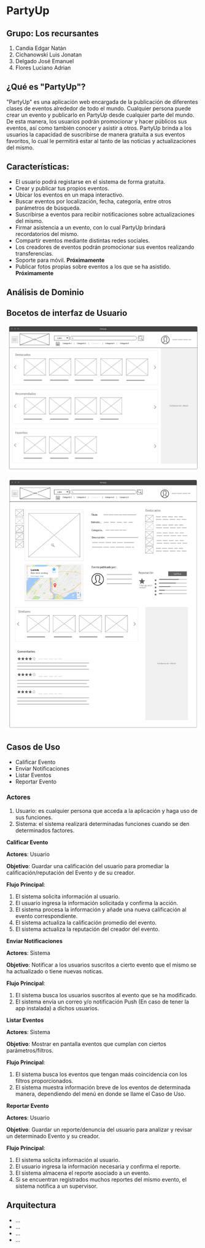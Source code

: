 # PartyUp

## Grupo: Los recursantes

1. Candia Edgar Natán
2. Cichanowski Luis Jonatan
3. Delgado José Emanuel
4. Flores Luciano Adrian

## ¿Qué es "PartyUp"?

"PartyUp" es una aplicación web encargada de la publicación de diferentes clases de eventos alrededor de todo el mundo. Cualquier persona puede crear
un evento y publicarlo en PartyUp desde cualquier parte del mundo. De esta manera, los usuarios podrán promocionar y hacer públicos sus eventos, 
así como también conocer y asistir a otros. PartyUp brinda a los usuarios la capacidad de suscribirse de manera gratuita a sus eventos favoritos,
lo cual le permitirá estar al tanto de las noticias y actualizaciones del mismo.

## Características:

  * El usuario podrá registarse en el sistema de forma gratuita.
  * Crear y publicar tus propios eventos.
  * Ubicar los eventos en un mapa interactivo.
  * Buscar eventos por localización, fecha, categoría, entre otros parámetros de búsqueda.
  * Suscribirse a eventos para recibir notificaciones sobre actualizaciones del mismo.
  * Firmar asistencia a un evento, con lo cual PartyUp brindará recordatorios del mismo.
  * Compartir eventos mediante distintas redes sociales.
  * Los creadores de eventos podrán promocionar sus eventos realizando transferencias.
  * Soporte para móvil. **Próximamente**
  * Publicar fotos propias sobre eventos a los que se ha asistido. **Próximamente**
  
## Análisis de Dominio



## Bocetos de interfaz de Usuario


![alt text](https://github.com/CichaDex/IntegradorPoo2/blob/master/Bocetos/Page_1.png "Pantalla principal")

![alt text](https://github.com/CichaDex/IntegradorPoo2/blob/master/Bocetos/Page_2.png "Detalle de evento")


## Casos de Uso

- Calificar Evento
- Enviar Notificaciones
- Listar Eventos
- Reportar Evento

### Actores

1. Usuario: es cualquier persona que acceda a la aplicación y haga uso de sus funciones.
2. Sistema: el sistema realizará determinadas funciones cuando se den determinados factores.


__Calificar Evento__

__Actores__: Usuario

__Objetivo__: Guardar una calificación del usuario para promediar la calificación/reputación del Evento y de su creador.

__Flujo Principal__:

1. El sistema solicita información al usuario.
2. El usuario ingresa la información solicitada y confirma la acción.
3. El sistema procesa la información y añade una nueva calificación al evento correspondiente.
4. El sistema actualiza la calificación promedio del evento.
5. El sistema actualiza la reputación del creador del evento.


__Enviar Notificaciones__

__Actores__: Sistema

__Objetivo__: Notificar a los usuarios suscritos a cierto evento que el mismo se ha actualizado o tiene nuevas noticas.

__Flujo Principal__:

1. El sistema busca los usuarios suscritos al evento que se ha modificado.
2. El sistema envía un correo y/o notificación Push (En caso de tener la app instalada) a dichos usuarios.


__Listar Eventos__

__Actores__: Sistema

__Objetivo__: Mostrar en pantalla eventos que cumplan con ciertos parámetros/filtros.

__Flujo Principal__:

1. El sistema busca los eventos que tengan maás coincidencia con los filtros proporcionados.
2. El sistema muestra información breve de los eventos de determinada manera, dependiendo del menú en donde se llame el Caso de Uso.


__Reportar Evento__

__Actores__: Usuario

__Objetivo__: Guardar un reporte/denuncia del usuario para analizar y revisar un determinado Evento y su creador.

__Flujo Principal__:

1. El sistema solicita información al usuario.
2. El usuario ingresa la información necesaria y confirma el reporte.
3. El sistema almacena el reporte asociado a un evento.
4. Si se encuentran registrados muchos reportes del mismo evento, el sistema notifica a un supervisor.


## Arquitectura

- ...
- ...
- ...
- ...